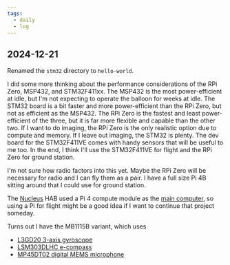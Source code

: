 ```yaml
---
tags:
  - daily
  - log
---
```

## 2024-12-21

Renamed the `stm32` directory to `hello-world`.

I did some more thinking about the performance considerations of the RPi Zero,
MSP432, and STM32F411xx. The MSP432 is the most power-efficient at idle, but I'm
not expecting to operate the balloon for weeks at idle. The STM32 board is a bit
faster and more power-efficient than the RPi Zero, but not as efficient as the
MSP432. The RPi Zero is the fastest and least power-efficient of the three, but
it is far more flexible and capable than the other two. If I want to do imaging,
the RPi Zero is the only realistic option due to compute and memory. If I leave
out imaging, the STM32 is plenty. The dev board for the STM32F411VE comes with
handy sensors that will be useful to me too. In the end, I think I'll use the
STM32F411VE for flight and the RPi Zero for ground station.

I'm not sure how radio factors into this yet. Maybe the RPi Zero will be
necessary for radio and I can fly them as a pair. I have a full size Pi 4B
sitting around that I could use for ground station.

The [Nucleus](https://github.com/Brickworks/Nucleus) HAB used a Pi 4 compute
module as the [main computer](../design/Main%20Computer%20(MC).md), so using a Pi for flight might be a good idea if I
want to continue that project someday.

Turns out I have the MB1115B variant, which uses
- [L3GD20 3-axis gyroscope](../../../crates/ahab_stm32f11ve/docs/l3gd20.pdf)
- [LSM303DLHC e-compass](../../../crates/ahab_stm32f11ve/docs/lsm303dlhc.pdf)
- [MP45DT02 digital MEMS microphone](../../../crates/ahab_stm32f11ve/docs/mp45dt02.pdf)